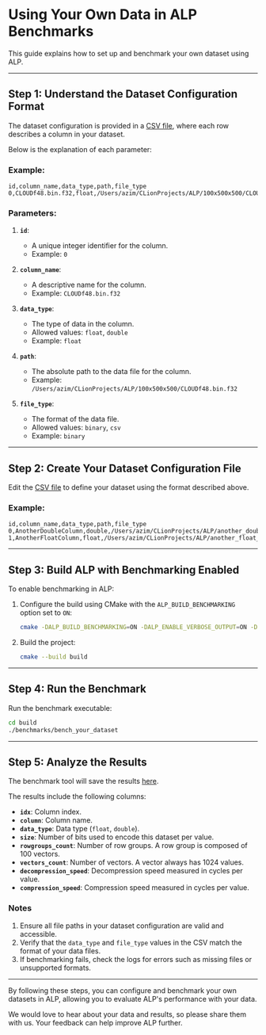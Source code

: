 # Using Your Own Data in ALP Benchmarks

This guide explains how to set up and benchmark your own dataset using ALP.

---

## Step 1: Understand the Dataset Configuration Format

The dataset configuration is provided in a [CSV file](benchmarks/your_own_dataset.csv), where each row describes a
column in your dataset.

Below is the explanation of each parameter:

### Example:

```csv
id,column_name,data_type,path,file_type
0,CLOUDf48.bin.f32,float,/Users/azim/CLionProjects/ALP/100x500x500/CLOUDf48.bin.f32,binary
```

### Parameters:

1. **`id`**:
    - A unique integer identifier for the column.
    - Example: `0`

2. **`column_name`**:
    - A descriptive name for the column.
    - Example: `CLOUDf48.bin.f32`

3. **`data_type`**:
    - The type of data in the column.
    - Allowed values: `float`, `double`
    - Example: `float`

4. **`path`**:
    - The absolute path to the data file for the column.
    - Example: `/Users/azim/CLionProjects/ALP/100x500x500/CLOUDf48.bin.f32`

5. **`file_type`**:
    - The format of the data file.
    - Allowed values: `binary`, `csv`
    - Example: `binary`

---

## Step 2: Create Your Dataset Configuration File

Edit the [CSV file](benchmarks/your_own_dataset.csv) to define your dataset using the format described above.

### Example:

```csv
id,column_name,data_type,path,file_type
0,AnotherDoubleColumn,double,/Users/azim/CLionProjects/ALP/another_double_column.csv,csv
1,AnotherFloatColumn,float,/Users/azim/CLionProjects/ALP/another_float_column.csv,binary
```

---

## Step 3: Build ALP with Benchmarking Enabled

To enable benchmarking in ALP:

1. Configure the build using CMake with the `ALP_BUILD_BENCHMARKING` option set to `ON`:
   ```bash
   cmake -DALP_BUILD_BENCHMARKING=ON -DALP_ENABLE_VERBOSE_OUTPUT=ON -DCMAKE_BUILD_TYPE=Release -S . -B build
   ```

2. Build the project:
   ```bash
   cmake --build build
   ```

---

## Step 4: Run the Benchmark

Run the benchmark executable:

```bash
cd build
./benchmarks/bench_your_dataset
```

---

## Step 5: Analyze the Results

The benchmark tool will save the results [here](benchmarks/your_own_dataset_result.csv).

The results include the following columns:

- **`idx`**: Column index.
- **`column`**: Column name.
- **`data_type`**: Data type (`float`, `double`).
- **`size`**: Number of bits used to encode this dataset per value.
- **`rowgroups_count`**: Number of row groups. A row group is composed of 100 vectors.
- **`vectors_count`**: Number of vectors. A vector always has 1024 values.
- **`decompression_speed`**: Decompression speed measured in cycles per value.
- **`compression_speed`**: Compression speed measured in cycles per value.

### Notes

1. Ensure all file paths in your dataset configuration are valid and accessible.
2. Verify that the `data_type` and `file_type` values in the CSV match the format of your data files.
3. If benchmarking fails, check the logs for errors such as missing files or unsupported formats.

---

By following these steps, you can configure and benchmark your own datasets in ALP, allowing you to evaluate ALP's
performance with your data.

We would love to hear about your data and results, so please share them with us. Your feedback can help improve ALP
further.


